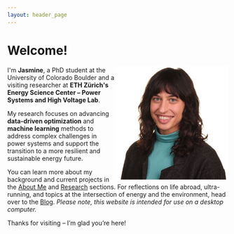 ```yaml
---
layout: header_page
---
```



# Welcome!

<img src="assets/images/profile.png" alt="Descriptive text" style="float: right; width: 258px;">

I'm **Jasmine**, a PhD student at the University of Colorado Boulder and a visiting researcher at **ETH Zürich's Energy Science Center – Power Systems and High Voltage Lab**.  

My research focuses on advancing **data-driven optimization** and **machine learning** methods to address complex challenges in power systems and support the transition to a more resilient and sustainable energy future.

You can learn more about my background and current projects in the [About Me](https://jasminegarland.github.io/about) and [Research](https://jasminegarland.github.io/research) sections.
For reflections on life abroad, ultra-running, and topics at the intersection of energy and the environment, head over to the [Blog](https://jasminegarland.github.io/blog/). _Please note, this website is intended for use on a desktop computer._

Thanks for visiting – I’m glad you’re here!
